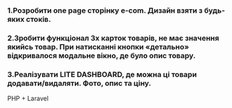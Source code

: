 ### 1.Розробити one page сторінку e-com. Дизайн взяти з будь-яких стоків.

### 2.Зробити функціонал 3х карток товарів, не має значення якийсь товар. При натисканні кнопки «детально» відкривалося модальне вікно, де було опис товару.

### 3.Реалізувати LITE DASHBOARD, де можна ці товари додавати/видаляти. Фото, опис та ціну.

PHP + Laravel
